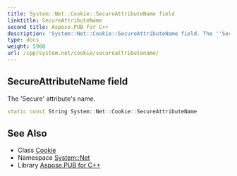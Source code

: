```yaml
---
title: System::Net::Cookie::SecureAttributeName field
linktitle: SecureAttributeName
second_title: Aspose.PUB for C++
description: 'System::Net::Cookie::SecureAttributeName field. The ''Secure'' attribute''s name in C++.'
type: docs
weight: 5900
url: /cpp/system.net/cookie/secureattributename/
---
```

## SecureAttributeName field


The 'Secure' attribute's name.

```cpp
static const String System::Net::Cookie::SecureAttributeName
```

## See Also

* Class [Cookie](../)
* Namespace [System::Net](../../)
* Library [Aspose.PUB for C++](../../../)
